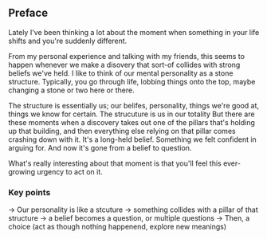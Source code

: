 ## Preface
Lately I've been thinking a lot about the moment when something in your life shifts and you're suddenly 
different.

From my personal experience and talking with my friends, this seems to happen whenever we make a disovery
that sort-of collides with strong beliefs we've held. I like to think of our mental personality as a stone
structure. Typically, you go through life, lobbing things onto the top, maybe changing a stone or two here or
there. 

The structure is essentially us; our belifes, personality, things we're good at, things we know for certain.
The strucuture is us in our totality
But there are these moments when a discovery takes out one of the pillars that's holding up that building, and
then everything else relying on that pillar comes crashing down with it. It's a long-held belief. Something we
felt confident in arguing for. And now it's gone from a belief to question.

What's really interesting about that moment is that you'll feel this ever-growing urgency to act on it. 



### Key points

-> Our personality is like a stcuture
-> something collides with a pillar of that structure
-> a belief becomes a question, or multiple questions
-> Then, a choice (act as though nothing happenend, explore new meanings)


